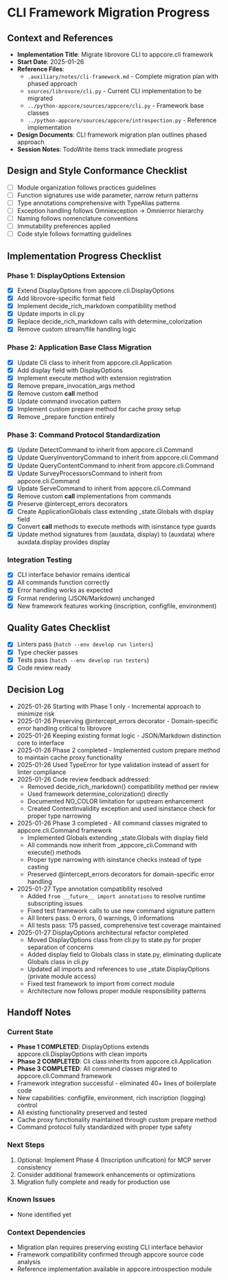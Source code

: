# CLI Framework Migration Progress

## Context and References

- **Implementation Title**: Migrate librovore CLI to appcore.cli framework
- **Start Date**: 2025-01-26
- **Reference Files**:
  - `.auxiliary/notes/cli-framework.md` - Complete migration plan with phased approach
  - `sources/librovore/cli.py` - Current CLI implementation to be migrated
  - `../python-appcore/sources/appcore/cli.py` - Framework base classes
  - `../python-appcore/sources/appcore/introspection.py` - Reference implementation
- **Design Documents**: CLI framework migration plan outlines phased approach
- **Session Notes**: TodoWrite items track immediate progress

## Design and Style Conformance Checklist

- [ ] Module organization follows practices guidelines
- [ ] Function signatures use wide parameter, narrow return patterns
- [ ] Type annotations comprehensive with TypeAlias patterns
- [ ] Exception handling follows Omniexception → Omnierror hierarchy
- [ ] Naming follows nomenclature conventions
- [ ] Immutability preferences applied
- [ ] Code style follows formatting guidelines

## Implementation Progress Checklist

### Phase 1: DisplayOptions Extension
- [x] Extend DisplayOptions from appcore.cli.DisplayOptions
- [x] Add librovore-specific format field
- [x] Implement decide_rich_markdown compatibility method
- [x] Update imports in cli.py
- [x] Replace decide_rich_markdown calls with determine_colorization
- [x] Remove custom stream/file handling logic

### Phase 2: Application Base Class Migration
- [x] Update Cli class to inherit from appcore.cli.Application
- [x] Add display field with DisplayOptions
- [x] Implement execute method with extension registration
- [x] Remove prepare_invocation_args method
- [x] Remove custom __call__ method
- [x] Update command invocation pattern
- [x] Implement custom prepare method for cache proxy setup
- [x] Remove _prepare function entirely

### Phase 3: Command Protocol Standardization
- [x] Update DetectCommand to inherit from appcore.cli.Command
- [x] Update QueryInventoryCommand to inherit from appcore.cli.Command
- [x] Update QueryContentCommand to inherit from appcore.cli.Command
- [x] Update SurveyProcessorsCommand to inherit from appcore.cli.Command
- [x] Update ServeCommand to inherit from appcore.cli.Command
- [x] Remove custom __call__ implementations from commands
- [x] Preserve @intercept_errors decorators
- [x] Create ApplicationGlobals class extending _state.Globals with display field
- [x] Convert __call__ methods to execute methods with isinstance type guards
- [x] Update method signatures from (auxdata, display) to (auxdata) where auxdata.display provides display

### Integration Testing
- [x] CLI interface behavior remains identical
- [x] All commands function correctly
- [x] Error handling works as expected
- [x] Format rendering (JSON/Markdown) unchanged
- [x] New framework features working (inscription, configfile, environment)

## Quality Gates Checklist

- [x] Linters pass (`hatch --env develop run linters`)
- [x] Type checker passes
- [x] Tests pass (`hatch --env develop run testers`)
- [x] Code review ready

## Decision Log

- 2025-01-26 Starting with Phase 1 only - Incremental approach to minimize risk
- 2025-01-26 Preserving @intercept_errors decorator - Domain-specific error handling critical to librovore
- 2025-01-26 Keeping existing format logic - JSON/Markdown distinction core to interface
- 2025-01-26 Phase 2 completed - Implemented custom prepare method to maintain cache proxy functionality
- 2025-01-26 Used TypeError for type validation instead of assert for linter compliance
- 2025-01-26 Code review feedback addressed:
  - Removed decide_rich_markdown() compatibility method per review
  - Used framework determine_colorization() directly
  - Documented NO_COLOR limitation for upstream enhancement
  - Created ContextInvalidity exception and used isinstance check for proper type narrowing
- 2025-01-26 Phase 3 completed - All command classes migrated to appcore.cli.Command framework
  - Implemented Globals extending _state.Globals with display field
  - All commands now inherit from _appcore_cli.Command with execute() methods
  - Proper type narrowing with isinstance checks instead of type casting
  - Preserved @intercept_errors decorators for domain-specific error handling
- 2025-01-27 Type annotation compatibility resolved
  - Added `from __future__ import annotations` to resolve runtime subscripting issues
  - Fixed test framework calls to use new command signature pattern
  - All linters pass: 0 errors, 0 warnings, 0 informations
  - All tests pass: 175 passed, comprehensive test coverage maintained
- 2025-01-27 DisplayOptions architectural refactor completed
  - Moved DisplayOptions class from cli.py to state.py for proper separation of concerns
  - Added display field to Globals class in state.py, eliminating duplicate Globals class in cli.py
  - Updated all imports and references to use _state.DisplayOptions (private module access)
  - Fixed test framework to import from correct module
  - Architecture now follows proper module responsibility patterns

## Handoff Notes

### Current State
- **Phase 1 COMPLETED**: DisplayOptions extends appcore.cli.DisplayOptions with clean imports
- **Phase 2 COMPLETED**: Cli class inherits from appcore.cli.Application
- **Phase 3 COMPLETED**: All command classes migrated to appcore.cli.Command framework
- Framework integration successful - eliminated 40+ lines of boilerplate code
- New capabilities: configfile, environment, rich inscription (logging) control
- All existing functionality preserved and tested
- Cache proxy functionality maintained through custom prepare method
- Command protocol fully standardized with proper type safety

### Next Steps
1. Optional: Implement Phase 4 (Inscription unification) for MCP server consistency
2. Consider additional framework enhancements or optimizations
3. Migration fully complete and ready for production use

### Known Issues
- None identified yet

### Context Dependencies
- Migration plan requires preserving existing CLI interface behavior
- Framework compatibility confirmed through appcore source code analysis
- Reference implementation available in appcore.introspection module